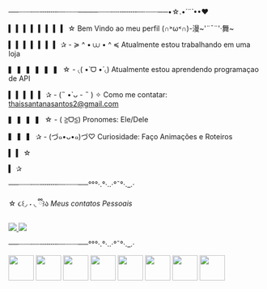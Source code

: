 ──┈┈┈┄┄╌╌╌╌┄┄┈┈┈────┈┈┈┄┄╌╌╌╌┄┄┈┈┈──•☆.•*´¨`*••♥
  
  ▍    ▍    ▍    ▍    ▍    ▍   ▍    ▍ ☆                       Bem Vindo ao meu perfil (∩˃ω˂∩)-漫~'¨¯¨'·舞~

  ▍    ▍    ▍    ▍    ▍    ▍   ▍   ✰                           - ≽ ^ • ⩊ • ^ ≼ Atualmente estou trabalhando em uma loja                         

  ▍    ▍    ▍    ▍    ▍    ▍ ☆                                  - ৻( •̀ ᗜ •́ ৻) Atualmente estou aprendendo programaçao de API                                

  ▍    ▍    ▍    ▍    ▍    ✰                                    - (˵ •̀ ᴗ - ˵ ) ✧ Como me contatar: thaissantanasantos2@gmail.com                                           

  ▍    ▍    ▍    ▍   ☆                                            - ( ≧ᗜ≦) Pronomes: Ele/Dele                                                     
 
  ▍    ▍    ▍    ✰                                                - (づ๑•ᴗ•๑)づ♡ Curiosidade: Faço Animações e Roteiros              
                                                                                                                    
  ▍    ▍   ☆                                                       

  ▍   ✰      

 ──┈┈┈┄┄╌╌╌╌┄┄┈┈┈──°°°·.°·..·°¯°·._.·

 ☆      ૮꒰◞ ˕ ◟ ྀི꒱ა *Meus contatos Pessoais*          

 <div display = "incline">
<a href = "https://pdf.ac/34VlRq">
  <img src="https://img.shields.io/badge/Discord-%235865F2.svg?style=for-the-badge&logo=discord&logoColor=white"/>
</a>


<a href = "">
<img src="https://img.shields.io/badge/LinkedIn-0077B5?style=for-the-badge&logo=linkedin&logoColor=white"/>
</a>
</div>

 ──┈┈┈┄┄╌╌╌╌┄┄┈┈┈──°°°·.°·..·°¯°·._.·
 
<div display = "incline">
<img width = "50" heigth ="50" src="https://cdn.jsdelivr.net/gh/devicons/devicon@latest/icons/html5/html5-plain.svg" />
<img width ="50" heigth ="50" src="https://cdn.jsdelivr.net/gh/devicons/devicon@latest/icons/css3/css3-plain.svg" />
<img width ="50" heigth ="50" src="https://cdn.jsdelivr.net/gh/devicons/devicon@latest/icons/vscode/vscode-original.svg" />
<img  width ="50" heigth ="50" src="https://cdn.jsdelivr.net/gh/devicons/devicon@latest/icons/mysql/mysql-original.svg" />   
<img width ="50" heigth ="50" src="https://cdn.jsdelivr.net/gh/devicons/devicon@latest/icons/javascript/javascript-plain.svg" />
<img width ="50" heigth ="50" src="https://cdn.jsdelivr.net/gh/devicons/devicon@latest/icons/gimp/gimp-plain.svg" />  
<img width ="50" heigth ="50" src="https://icongr.am/devicon/git-original.svg?size=128&color=currentColor" />  
<img width ="50" heigth ="50" src="https://media.imgcdn.org/repo/2023/06/medibang-paint-pro/6494179e4e314-medibang-paint-pro-Icon.webp" />  
</div>





